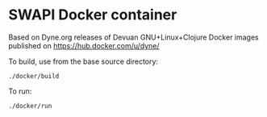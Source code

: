 # SWAPI Docker container

Based on Dyne.org releases of Devuan GNU+Linux+Clojure Docker images
published on https://hub.docker.com/u/dyne/


To build, use from the base source directory:
```
./docker/build
```

To run:

```
./docker/run
```

